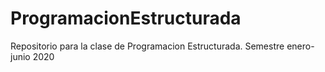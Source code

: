 # ProgramacionEstructurada
Repositorio para la clase de Programacion Estructurada. Semestre enero-junio 2020
